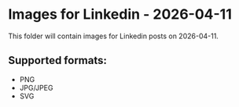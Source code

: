 # Images for Linkedin - 2026-04-11

This folder will contain images for Linkedin posts on 2026-04-11.

## Supported formats:
- PNG
- JPG/JPEG
- SVG
